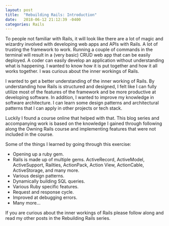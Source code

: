 ```yaml
---
layout: post
title:  "Rebuilding Rails: Introduction"
date:   2018-06-12 21:12:39 -0400
categories: Rails
---
```

 
To people not familiar with Rails, it will look like there are a lot of magic and wizardry involved with developing web apps and APIs with Rails. A lot of trusting the framework to work. Running a couple of commands in the terminal will result in a (very basic) CRUD web app that can be easily deployed. A coder can easily develop an application without understanding what is happening. I wanted to know how it is put together and how it all works together. I was curious about the inner workings of Rails. 
 
I wanted to get a better understanding of the inner working of Rails. By understanding how Rails is structured and designed, I felt like I can fully utilize most of the features of the framework and be more productive at developing software. In addition, I wanted to improve my knowledge in software architecture. I can learn some design patterns and architectural patterns that I can apply in other projects or tech stack. 
 
Luckily I found a course online that helped with that. This blog series and accompanying work is based on the knowledge I gained through following along the Owning Rails course and implementing features that were not included in the course. 

Some of the things I learned by going through this exercise:

* Opening up a ruby gem.
* Rails is made up of multiple gems. ActiveRecord, ActiveModel, ActiveSupport, Railties, ActionPack, Action View, ActionCable, ActiveStorage, and many more. 
* Various design patterns.
* Dynamically building SQL queries.
* Various Ruby specific features.
* Request and response cycle.
* Improved at debugging errors.
* Many more...

If you are curious about the inner workings of Rails please follow along and read my other posts in the Rebuilding Rails series.
